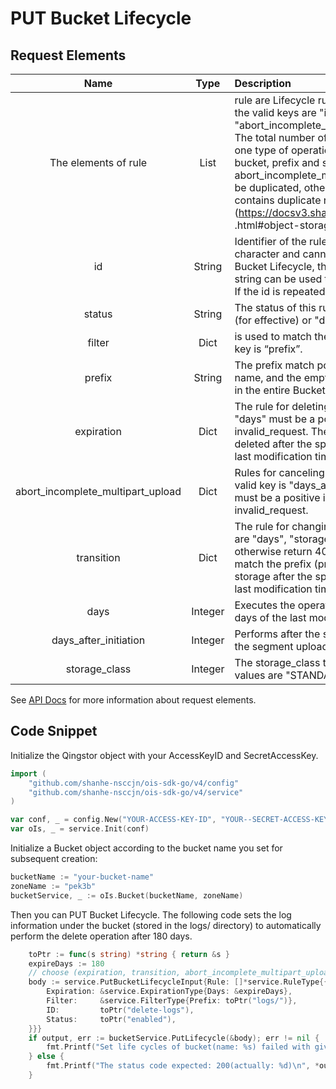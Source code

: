 # PUT Bucket Lifecycle

## Request Elements

|               Name                |  Type   | Description                                                                                                                                                                                                                                                                                                                                                                                                                                                                                                                                                                                                | Required |
| :-------------------------------: | :-----: | :--------------------------------------------------------------------------------------------------------------------------------------------------------------------------------------------------------------------------------------------------------------------------------------------------------------------------------------------------------------------------------------------------------------------------------------------------------------------------------------------------------------------------------------------------------------------------------------------------------- | :------: |
|       The elements of rule        |  List   | rule are Lifecycle rules. The rules are of type Dict and the valid keys are "id", "status", "filter", "expiration", "abort_incomplete_multipart_upload" and "transition". The total number of rules cannot exceed 100, and only one type of operation is allowed in each rule. The same bucket, prefix and support operations ( expiration, abort_incomplete_multipart_upload, transition) cannot be duplicated, otherwise return 400 invalid_request contains duplicate rule information see [Error Message] (https://docsv3.shanhe.com/ois/api/common/error_code .html#object-storage-error-code). |   Yes    |
|                id                 | String  | Identifier of the rule. It can be any UTF-8 encoded character and cannot exceed 255 bytes in length. In a Bucket Lifecycle, the rule identifier must be unique. This string can be used to describe the purpose of the policy. If the id is repeated, it returns 400 invalid_request .                                                                                                                                                                                                                                                                                                                     |   Yes    |
|              status               | String  | The status of this rule. Its value can be either "enabled" (for effective) or "disabled" (for disabled).                                                                                                                                                                                                                                                                                                                                                                                                                                                                                                   |   Yes    |
|              filter               |  Dict   | is used to match the filter condition of Object. The valid key is “prefix”.                                                                                                                                                                                                                                                                                                                                                                                                                                                                                                                                |   Yes    |
|              prefix               | String  | The prefix match policy is used to match the Object name, and the empty string means to match the Object in the entire Bucket. The default is an empty string.                                                                                                                                                                                                                                                                                                                                                                                                                                             |    No    |
|            expiration             |  Dict   | The rule for deleting an Object with a valid key of "days". "days" must be a positive integer, otherwise return 400 invalid_request. The object that matches the prefix is ​​deleted after the specified number of days (days) at the last modification time.                                                                                                                                                                                                                                                                                                                                              |    No    |
| abort_incomplete_multipart_upload |  Dict   | Rules for canceling unfinished multipart uploads. The valid key is "days_after_initiation". "days_after_initiation" must be a positive integer, otherwise return 400 invalid_request.                                                                                                                                                                                                                                                                                                                                                                                                                      |    No    |
|            transition             |  Dict   | The rule for changing the storage level. The valid keys are "days", "storage_class". Days must be >= 30, otherwise return 400 invalid_request. For objects that match the prefix (prefix), change to low frequency storage after the specified number of days (days) at the last modification time.                                                                                                                                                                                                                                                                                                        |    No    |
|               days                | Integer | Executes the operation after the specified number of days of the last modification time of the object.                                                                                                                                                                                                                                                                                                                                                                                                                                                                                                     |    No    |
|       days_after_initiation       | Integer | Performs after the specified number of days to initialize the segment upload.                                                                                                                                                                                                                                                                                                                                                                                                                                                                                                                              |   Yes    |
|           storage_class           | Integer | The storage_class to be changed to, the supported values ​​are "STANDARD", "STANDARD_IA".                                                                                                                                                                                                                                                                                                                                                                                                                                                                                                                  |   Yes    |

See [API Docs](https://docsv3.shanhe.com/ois/api/bucket/lifecycle/put_lifecycle.html) for more information about request elements.

## Code Snippet

Initialize the Qingstor object with your AccessKeyID and SecretAccessKey.

```go
import (
	"github.com/shanhe-nsccjn/ois-sdk-go/v4/config"
	"github.com/shanhe-nsccjn/ois-sdk-go/v4/service"
)

var conf, _ = config.New("YOUR-ACCESS-KEY-ID", "YOUR--SECRET-ACCESS-KEY")
var oIs, _ = service.Init(conf)
```

Initialize a Bucket object according to the bucket name you set for subsequent creation:

```go
bucketName := "your-bucket-name"
zoneName := "pek3b"
bucketService, _ := oIs.Bucket(bucketName, zoneName)
```

Then you can PUT Bucket Lifecycle.
The following code sets the log information under the bucket (stored in the logs/ directory) to automatically perform the delete operation after 180 days.

```go
	toPtr := func(s string) *string { return &s }
	expireDays := 180
	// choose (expiration, transition, abort_incomplete_multipart_upload) to execute different task.
	body := service.PutBucketLifecycleInput{Rule: []*service.RuleType{{
		Expiration: &service.ExpirationType{Days: &expireDays},
		Filter:     &service.FilterType{Prefix: toPtr("logs/")},
		ID:         toPtr("delete-logs"),
		Status:     toPtr("enabled"),
	}}}
	if output, err := bucketService.PutLifecycle(&body); err != nil {
		fmt.Printf("Set life cycles of bucket(name: %s) failed with given error: %s\n", bucketName, err)
	} else {
		fmt.Printf("The status code expected: 200(actually: %d)\n", *output.StatusCode)
	}
```